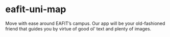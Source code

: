 # eafit-uni-map
 Move with ease around EAFIT’s campus. Our app will be your old-fashioned friend that guides you by virtue of good ol’ text and plenty of images.
